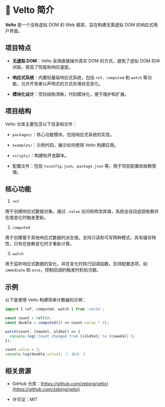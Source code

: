 
# 📘 Velto 简介

**Velto** 是一个没有虚拟 DOM 的 Web 框架，旨在构建无需虚拟 DOM 的响应式用户界面。

## 项目特点

* **无虚拟 DOM**：Velto 采用直接操作真实 DOM 的方式，避免了虚拟 DOM 的中间层，提高了性能和响应速度。

* **响应式系统**：内置轻量级响应式系统，包括 `ref`、`computed` 和 `watch` 等功能，允许开发者以声明式的方式处理状态变化。

* **模块化设计**：项目结构清晰，代码模块化，便于维护和扩展。

## 项目结构

Velto 仓库主要包含以下目录和文件：

* `packages/`：核心功能模块，包括响应式系统的实现。

* `examples/`：示例代码，展示如何使用 Velto 构建应用。

* `scripts/`：构建和开发脚本。

* 配置文件：包括 `tsconfig.json`、`package.json` 等，用于项目配置和依赖管理。

##  核心功能

1. `ref`

用于创建响应式数据对象。通过 `.value` 访问和修改其值，系统会自动追踪依赖并在值变化时触发更新。

2. `computed`

用于创建基于其他响应式数据的派生值。支持只读和可写两种模式，具有缓存特性，只有在依赖变化时才重新计算。

3. `watch`

用于监听响应式数据的变化，并在变化时执行回调函数。支持配置选项，如 `immediate` 和 `once`，控制回调的触发时机和次数。

## 示例

以下是使用 Velto 构建简单计数器的示例：

```typescript
import { ref, computed, watch } from 'velto';

const count = ref(0);
const double = computed(() => count.value * 2);

watch(count, (newVal, oldVal) => {
  console.log(`Count changed from ${oldVal} to ${newVal}`);
});

count.value = 1;
console.log(double.value); // 输出: 2
```



## 相关资源

* GitHub 仓库：[https://github.com/zebing/velto](https://github.com/zebing/velto)

* 许可证：MIT
